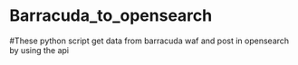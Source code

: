 # Barracuda_to_opensearch
#These python script get data from barracuda waf and post in opensearch by using the api 

